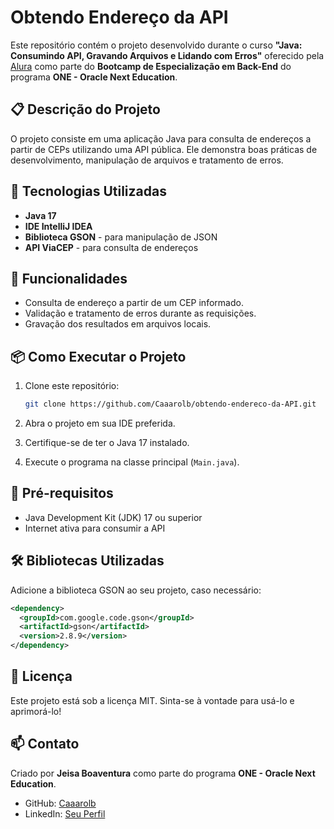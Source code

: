 # Obtendo Endereço da API

Este repositório contém o projeto desenvolvido durante o curso **"Java: Consumindo API, Gravando Arquivos e Lidando com Erros"** oferecido pela [Alura](https://www.alura.com.br/) como parte do **Bootcamp de Especialização em Back-End** do programa **ONE - Oracle Next Education**.

## 📋 Descrição do Projeto

O projeto consiste em uma aplicação Java para consulta de endereços a partir de CEPs utilizando uma API pública. Ele demonstra boas práticas de desenvolvimento, manipulação de arquivos e tratamento de erros.

## 🚀 Tecnologias Utilizadas

- **Java 17**
- **IDE IntelliJ IDEA**
- **Biblioteca GSON** - para manipulação de JSON
- **API ViaCEP** - para consulta de endereços

## 🔧 Funcionalidades

- Consulta de endereço a partir de um CEP informado.
- Validação e tratamento de erros durante as requisições.
- Gravação dos resultados em arquivos locais.

## 📦 Como Executar o Projeto

1. Clone este repositório:
   ```bash
   git clone https://github.com/Caaarolb/obtendo-endereco-da-API.git
   ```

2. Abra o projeto em sua IDE preferida.

3. Certifique-se de ter o Java 17 instalado.

4. Execute o programa na classe principal (`Main.java`).

## 📝 Pré-requisitos

- Java Development Kit (JDK) 17 ou superior
- Internet ativa para consumir a API

## 🛠️ Bibliotecas Utilizadas

Adicione a biblioteca GSON ao seu projeto, caso necessário:
```xml
<dependency>
  <groupId>com.google.code.gson</groupId>
  <artifactId>gson</artifactId>
  <version>2.8.9</version>
</dependency>
```

## 📄 Licença

Este projeto está sob a licença MIT. Sinta-se à vontade para usá-lo e aprimorá-lo!

## 📫 Contato

Criado por **Jeisa Boaventura** como parte do programa **ONE - Oracle Next Education**.  
- GitHub: [Caaarolb](https://github.com/Caaarolb)
- LinkedIn: [Seu Perfil](https://www.linkedin.com/in/seuperfil/)

